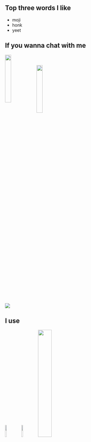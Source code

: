 <h2>Top three words I like</h2>
<div class="div1">
	<ul>
		<li>moji</li>
		<li>honk</li>
		<li>yeet</li>
	</ul>
</div>

<h2>If you wanna chat with me</h2>
<div class="div2">
	<img width="20%" height="20%" align="left" src="https://raw.githubusercontent.com/yumm-b612/moji.py/main/utils/assets/moji/moji_hd.png"/>
	<br><br>
	<img width="20%" height="20%" src="https://raw.githubusercontent.com/yumm-b612/moji.py/f888e44b6319f2a9519de7d4fdd04c9294595fad/branding%20logos/discord/Discord-Wordmark-Color.svg"/>
	<br>
	<img src="https://invidget.switchblade.xyz/NaXhwqWxV9"/>
</div>

<h2>I use</h2>
<div class="div3">
	<img width="10%" height="10%" src="https://i.giphy.com/media/LMt9638dO8dftAjtco/200.webp" width="100"/>
	<img width="10%" height="10%" src="https://i.giphy.com/media/IdyAQJVN2kVPNUrojM/200.webp" width="100"/>
	<img width="30%" height="30%" src="https://archlinux.org/static/logos/archlinux-logo-dark-90dpi.ebdee92a15b3.png"/>
</div>

<!--<img align="center" src="https://github-readme-stats.vercel.app/api/top-langs/?username=yumm-b612&theme=dark&layout=compact"/>-->
